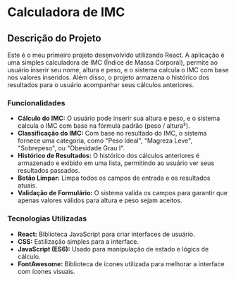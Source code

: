 # Calculadora de IMC

## Descrição do Projeto

Este é o meu primeiro projeto desenvolvido utilizando React. A aplicação é uma simples calculadora de IMC (Índice de Massa Corporal), permite ao usuário inserir seu nome, altura e peso, e o sistema calcula o IMC com base nos valores inseridos. Além disso, o projeto armazena o histórico dos resultados para o usuário acompanhar seus cálculos anteriores.

### Funcionalidades

- **Cálculo do IMC:** O usuário pode inserir sua altura e peso, e o sistema calcula o IMC com base na fórmula padrão (peso / altura²).
- **Classificação do IMC:** Com base no resultado do IMC, o sistema fornece uma categoria, como "Peso Ideal", "Magreza Leve", "Sobrepeso", ou "Obesidade Grau I".
- **Histórico de Resultados:** O histórico dos cálculos anteriores é armazenado e exibido em uma lista, permitindo ao usuário ver seus resultados passados.
- **Botão Limpar:** Limpa todos os campos de entrada e os resultados atuais.
- **Validação de Formulário:** O sistema valida os campos para garantir que apenas valores válidos para altura e peso sejam aceitos.

### Tecnologias Utilizadas

- **React:** Biblioteca JavaScript para criar interfaces de usuário.
- **CSS:** Estilização simples para a interface.
- **JavaScript (ES6):** Usado para manipulação de estado e lógica de cálculo.
- **FontAwesome:** Biblioteca de ícones utilizada para melhorar a interface com ícones visuais.

